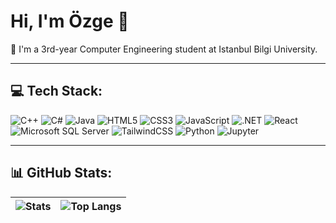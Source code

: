 # Hi, I'm Özge 👋

💬 I'm a 3rd-year Computer Engineering student at Istanbul Bilgi University.

---

## 💻 Tech Stack:

![C++](https://img.shields.io/badge/C++-00599C?style=flat-square&logo=c%2B%2B&logoColor=white)
![C#](https://img.shields.io/badge/C%23-239120?style=flat-square&logo=c-sharp&logoColor=white)
![Java](https://img.shields.io/badge/Java-ED8B00?style=flat-square&logo=openjdk&logoColor=white)
![HTML5](https://img.shields.io/badge/HTML5-E34F26?style=flat-square&logo=html5&logoColor=white)
![CSS3](https://img.shields.io/badge/CSS3-1572B6?style=flat-square&logo=css3&logoColor=white)
![JavaScript](https://img.shields.io/badge/JavaScript-F7DF1E?style=flat-square&logo=javascript&logoColor=323330)
![.NET](https://img.shields.io/badge/.NET-512BD4?style=flat-square&logo=dotnet&logoColor=white)
![React](https://img.shields.io/badge/React-20232a?style=flat-square&logo=react&logoColor=61DAFB)
![Microsoft SQL Server](https://img.shields.io/badge/Microsoft_SQL_Server-CC2927?style=flat-square&logo=microsoftsqlserver&logoColor=white)
![TailwindCSS](https://img.shields.io/badge/Tailwind_CSS-38B2AC?style=flat-square&logo=tailwind-css&logoColor=white)
![Python](https://img.shields.io/badge/Python-3776AB?style=flat-square&logo=python&logoColor=white)
![Jupyter](https://img.shields.io/badge/Jupyter-F37626?style=flat-square&logo=jupyter&logoColor=white)

---

## 📊 GitHub Stats:

| ![Stats](https://github-readme-stats.vercel.app/api?username=ozgemelteminan&show_icons=true&theme=radical&card_width=450) | ![Top Langs](https://github-readme-stats.vercel.app/api/top-langs/?username=ozgemelteminan&layout=compact&theme=radical&card_width=300) |
| --- | --- |
